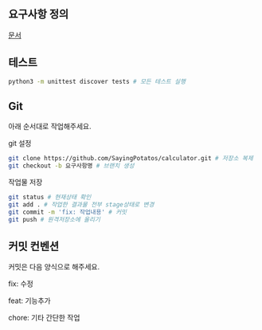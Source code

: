 ## 요구사항 정의

[문서](https://yaehee.notion.site/44cac769da1649569aef8966c431382c?pvs=4)

## 테스트

```bash
python3 -m unittest discover tests # 모든 테스트 실행
```

## Git

아래 순서대로 작업해주세요.

git 설정

```bash
git clone https://github.com/SayingPotatos/calculator.git # 저장소 복제
git checkout -b 요구사항명 # 브랜치 생성
```

작업물 저장

```bash
git status # 현재상태 확인
git add . # 작업한 결과물 전부 stage상태로 변경
git commit -m 'fix: 작업내용' # 커밋
git push # 원격저장소에 올리기
```

## 커밋 컨벤션

커밋은 다음 양식으로 해주세요.

fix: 수정

feat: 기능추가

chore: 기타 간단한 작업
